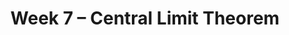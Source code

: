 ---
title: Week 7 – Central Limit Theorem
weekNumber: 7
days:
    - date: 2025-5-12
      events: 
        - name: LEC 17
          type: lecture
          title: The Central Limit Theorem
          url: http://datahub.ucsd.edu/user-redirect/git-sync?repo=https://github.com/dsc-courses/dsc10-2025-sp&subPath=lectures/lec17/lec17.ipynb
          html: resources/lectures/lec17/lec17.html
          podcast:
          readings:
            - name: CIT 14.4-14.5
              url: https://inferentialthinking.com/chapters/14/4/Central_Limit_Theorem.html
          keywords: distribution of the sample mean, square root law, CLT-based CIs
        - name: DISC 7
          type: disc
          title: Standardization and the Normal Distribution
          url: https://practice.dsc10.com/disc07/index.html
        - name: HW 4
          type: hw
          title: Simulation, Sampling, and Bootstrapping
          url: http://datahub.ucsd.edu/user-redirect/git-sync?repo=https://github.com/dsc-courses/dsc10-2025-sp&subPath=homeworks/hw4/hw4.ipynb
    - date: 2025-5-14
      events: 
        - name: LEC 18
          type: lecture
          title: Choosing Sample Sizes, Statistical Models
          url: http://datahub.ucsd.edu/user-redirect/git-sync?repo=https://github.com/dsc-courses/dsc10-2025-sp&subPath=lectures/lec18/lec18.ipynb
          html: resources/lectures/lec18/lec18.html
          podcast:
          readings:
            - name: CIT 14.6
              url: https://inferentialthinking.com/chapters/14/6/Choosing_a_Sample_Size.html
            - name: 11.1
              url: https://inferentialthinking.com/chapters/11/1/Assessing_a_Model.html
          keywords: standard deviation of 0s and 1s, np.random.multinomial, Robert Swain jury
        - name: QUIZ 3
          type: quiz
          title: Quiz 3 covers Lectures 13-16
    - date: 2025-5-15
      events:
        - name: LAB 5
          type: lab
          title: Variability and the Normal Distribution
          url: http://datahub.ucsd.edu/user-redirect/git-sync?repo=https://github.com/dsc-courses/dsc10-2025-sp&subPath=labs/lab5/lab5.ipynb
    - date: 2025-5-16
      events: 
        - name: LEC 19
          type: lecture
          title: Hypothesis Testing
          url: http://datahub.ucsd.edu/user-redirect/git-sync?repo=https://github.com/dsc-courses/dsc10-2025-sp&subPath=lectures/lec19/lec19.ipynb
          html: resources/lectures/lec19/lec19.html
          podcast:
          readings:
            - name: CIT 11.3
              url: https://inferentialthinking.com/chapters/11/3/Decisions_and_Uncertainty.html
          keywords: null and alternative hypotheses, test statistic, fair or unfair coin
---